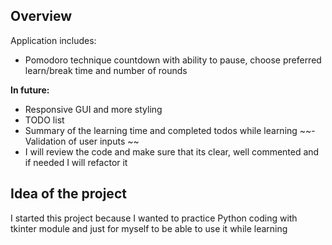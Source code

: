 ## Overview

Application includes:

- Pomodoro technique countdown with ability to pause, choose preferred learn/break time and number of rounds

**In future:**

- Responsive GUI and more styling
- TODO list
- Summary of the learning time and completed todos while learning
~~- Validation of user inputs ~~
- I will review the code and make sure that its clear, well commented and if needed I will refactor it

## Idea of the project

I started this project because I wanted to practice Python coding with tkinter module and just for myself to be able to use it while learning
